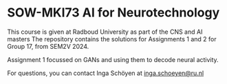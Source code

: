 # SOW-MKI73 AI for Neurotechnology

This course is given at Radboud University as part of the CNS and AI masters
The repository contains the solutions for Assignments 1 and 2 for Group 17, from SEM2V 2024.

Assignment 1 focussed on GANs and using them to decode neural activity.

For questions, you can contact Inga Schöyen at inga.schoeyen@ru.nl

